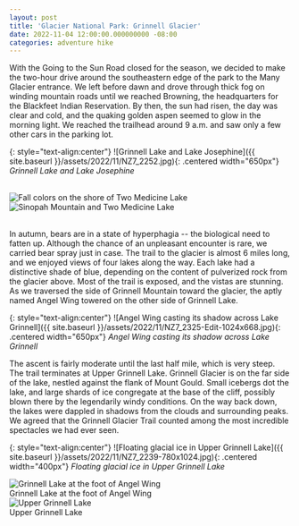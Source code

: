 ```yaml
---
layout: post
title: 'Glacier National Park: Grinnell Glacier'
date: 2022-11-04 12:00:00.000000000 -08:00
categories: adventure hike
---
```

<link rel="stylesheet" href="{{ site.baseurl }}/post-styles.css">

With the Going to the Sun Road closed for the season, we decided to make the two-hour drive around the southeastern edge of the park to the Many Glacier entrance. We left before dawn and drove through thick fog on winding mountain roads until we reached Browning, the headquarters for the Blackfeet Indian Reservation. By then, the sun had risen, the day was clear and cold, and the quaking golden aspen seemed to glow in the morning light. We reached the trailhead around 9 a.m. and saw only a few other cars in the parking lot.

{: style="text-align:center"}
![Grinnell Lake and Lake Josephine]({{ site.baseurl }}/assets/2022/11/NZ7_2252.jpg){: .centered width="650px"}
*Grinnell Lake and Lake Josephine*

<br>
<div class="galleryouter">
  <div class="galleryinner">
    <img src="{{ site.baseurl }}/assets/2022/11/NZ7_2309.jpg" alt="Fall colors on the shore of Two Medicine Lake">
  </div>
</div>
<div class="galleryouter">
  <div class="galleryinner">
    <img src="{{ site.baseurl }}/assets/2022/11/NZ7_2295.jpg" alt="Sinopah Mountain and Two Medicine Lake">
  </div>
</div>
<div class="endgallery"></div>
<br>

In autumn, bears are in a state of hyperphagia -- the biological need to fatten up. Although the chance of an unpleasant encounter is rare, we carried bear spray just in case. The trail to the glacier is almost 6 miles long, and we enjoyed views of four lakes along the way. Each lake had a distinctive shade of blue, depending on the content of pulverized rock from the glacier above. Most of the trail is exposed, and the vistas are stunning. As we traversed the side of Grinnell Mountain toward the glacier, the aptly named Angel Wing towered on the other side of Grinnell Lake.

{: style="text-align:center"}
![Angel Wing casting its shadow across Lake Grinnell]({{ site.baseurl }}/assets/2022/11/NZ7_2325-Edit-1024x668.jpg){: .centered width="650px"}
*Angel Wing casting its shadow across Lake Grinnell*

The ascent is fairly moderate until the last half mile, which is very steep. The trail terminates at Upper Grinnell Lake. Grinnell Glacier is on the far side of the lake, nestled against the flank of Mount Gould. Small icebergs dot the lake, and large shards of ice congregate at the base of the cliff, possibly blown there by the legendarily windy conditions. On the way back down, the lakes were dappled in shadows from the clouds and surrounding peaks. We agreed that the Grinnell Glacier Trail counted among the most incredible spectacles we had ever seen.

{: style="text-align:center"}
![Floating glacial ice in Upper Grinnell Lake]({{ site.baseurl }}/assets/2022/11/NZ7_2239-780x1024.jpg){: .centered width="400px"}
*Floating glacial ice in Upper Grinnell Lake*

<div class="galleryouter">
  <div class="galleryinner">
    <img src="{{ site.baseurl }}/assets/2022/11/NZ7_2286.jpg" alt="Grinnell Lake at the foot of Angel Wing">
    <div class="description">Grinnell Lake at the foot of Angel Wing</div>
  </div>
</div>
<div class="galleryouter">
  <div class="galleryinner">
    <img src="{{ site.baseurl }}/assets/2022/11/PXL_20221011_182158237.jpg" alt="Upper Grinnell Lake">
    <div class="description">Upper Grinnell Lake</div>
  </div>
</div>
<div class="endgallery"></div>


